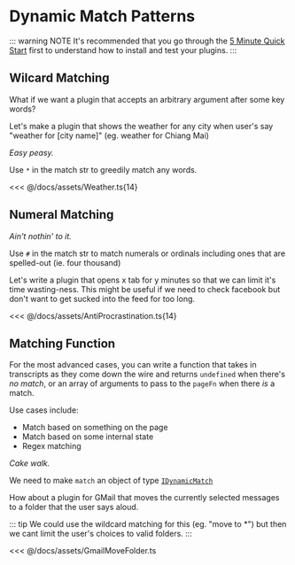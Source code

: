 # Dynamic Match Patterns

::: warning NOTE
It's recommended that you go through the [5 Minute Quick Start](/quick-start) first to understand how to install and test your plugins.
:::

## Wilcard Matching

What if we want a plugin that accepts an arbitrary argument after some key words?

Let's make a plugin that shows the weather for any city when user's say "weather for [city name]" (eg. <span class="voice-cmd">weather for Chiang Mai</span>)

_Easy peasy._

Use `*` in the match str to greedily match any words.

<<< @/docs/assets/Weather.ts{14}

## Numeral Matching

_Ain't nothin' to it._

Use `#` in the match str to match numerals or ordinals including ones that are spelled-out (ie. <span class="voice-cmd">four thousand</span>)

Let's write a plugin that opens x tab for y minutes so that we can limit it's time wasting-ness. This might be useful if we need to check facebook but don't want to get sucked into the feed for too long.

<<< @/docs/assets/AntiProcrastination.ts{14}

## Matching Function

For the most advanced cases, you can write a function that takes in transcripts as they come down the wire and returns `undefined` when there's *no match*, or an array of arguments to pass to the `pageFn` when there *is* a match.

Use cases include:
 * Match based on something on the page
 * Match based on some internal state
 * Regex matching

_Cake walk._

We need to make `match` an object of type [`IDynamicMatch`](/api-reference/command.md#idynamicmatch)

How about a plugin for GMail that moves the currently selected messages to a folder that the user says aloud.

::: tip
We could use the wildcard matching for this (eg. "move to *") but then we cant limit the user's choices to valid folders.
:::

<<< @/docs/assets/GmailMoveFolder.ts
